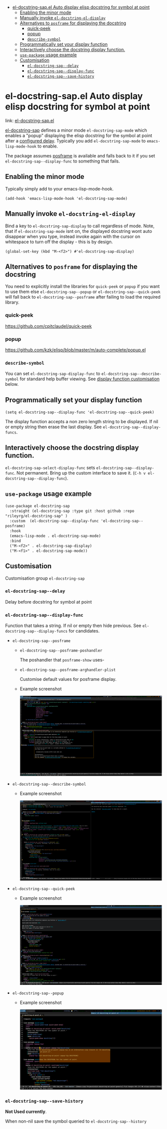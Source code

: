 - [el-docstring-sap.el Auto display elisp docstring for symbol at point](#orgebc21e3)
  - [Enabling the minor mode](#orgd9ba6ff)
  - [Manually invoke `el-docstring-el-display`](#org895bbf3)
  - [Alternatives to `posframe` for displaying the docstring](#org7e81e76)
    - [quick-peek](#org3ee6b3b)
    - [popup](#org8562425)
    - [`describe-symbol`](#org31569d9)
  - [Programmatically set your display function](#org18d8d35)
  - [Interactively choose  the docstring display function.](#orgbdf7ff9)
  - [`use-package` usage example](#orgf5fa0a4)
  - [Customisation](#orgd833e94)
    - [`el-docstring-sap--delay`](#org7fa8cc4)
    - [`el-docstring-sap--display-func`](#org680da60)
    - [`el-docstring-sap--save-history`](#org19afeb5)



<a id="orgebc21e3"></a>

# el-docstring-sap.el Auto display elisp docstring for symbol at point

link: [el-docstring-sap.el](el-docstring-sap.el)

[el-docstring-sap](./el-docstring-at-point.el) defines a minor mode `el-docstring-sap-mode` which enables a "popup" displaying the elisp docstring for the symbol at point after a [configured delay](#org7fa8cc4). Typically you add `el-docstring-sap-mode` to `emacs-lisp-mode-hook` to enable.

The package assumes [posframe](https://github.com/tumashu/posframe) is available and falls back to it if you set `el-docstring-sap--display-func` to something that fails.


<a id="orgd9ba6ff"></a>

## Enabling the minor mode

Typically simply add to your emacs-lisp-mode-hook.

```emacs-lisp
(add-hook 'emacs-lisp-mode-hook 'el-docstring-sap-mode)
```


<a id="org895bbf3"></a>

## Manually invoke `el-docstring-el-display`

Bind a key to `el-docstring-sap-display` to call regardless of mode. Note, that if `el-docstring-sap-mode` isnt on, the displayed docstring wont auto disappear when you type, instead invoke again with the cursor on whitespace to turn off the display - this is by design.

```emacs-lisp
(global-set-key (kbd "M-<f2>") #'el-docstring-sap-display)
```


<a id="org7e81e76"></a>

## Alternatives to `posframe` for displaying the docstring

You need to explicitly install the libraries for `quick-peek` or `popup` if you want to use them else `el-docstring-sap--popup` or `el-docstring-sap--quick-peek` will fall back to `el-docstring-sap--posframe` after failing to load the required library.


<a id="org3ee6b3b"></a>

### quick-peek

<https://github.com/cpitclaudel/quick-peek>


<a id="org8562425"></a>

### popup

<https://github.com/kzk/elisp/blob/master/m/auto-complete/popup.el>


<a id="org31569d9"></a>

### `describe-symbol`

You can set `el-docstring-sap-display-func` to `el-docstring-sap--describe-symbol` for standard help buffer viewing. See [display function customisation](#org680da60) below.


<a id="org18d8d35"></a>

## Programmatically set your display function

`(setq el-docstring-sap--display-func 'el-docstring-sap--quick-peek)`

The display function accepts a non zero length string to be displayed. If nil or empty string then erase the last display. See `el-docstring-sap--display-funcs`.


<a id="orgbdf7ff9"></a>

## Interactively choose  the docstring display function.

`el-docstring-sap-select-display-func` sets `el-docstring-sap--display-func`. Not permanent. Bring up the custom interface to save it. (`C-h v el-docstring-sap--display-func`).


<a id="orgf5fa0a4"></a>

## `use-package` usage example

```emacs-lisp
(use-package el-docstring-sap
  :straight (el-docstring-sap :type git :host github :repo "rileyrg/el-docstring-sap" )
  :custom  (el-docstring-sap--display-func 'el-docstring-sap--posframe)
  :hook
  (emacs-lisp-mode . el-docstring-sap-mode)
  :bind
  ("M-<f2>" . el-docstring-sap-display)
  ("M-<f1>" . el-docstring-sap-mode))
```


<a id="orgd833e94"></a>

## Customisation

Customisation group `el-docstring-sap`


<a id="org7fa8cc4"></a>

### `el-docstring-sap--delay`

Delay before docstring for symbol at point


<a id="org680da60"></a>

### `el-docstring-sap--display-func`

Function that takes a string. If nil or empty then hide previous. See `el-docstring-sap--display-funcs` for candidates.

-   `el-docstring-sap--posframe`

    -   `el-docstring-sap--posframe-poshandler`

        The poshandler that `posframe-show` uses-

    -   `el-docstring-sap--posframe-arghandler-plist`

        Customise default values for posframe display.

    -   Example screenshot

        ![img](images/el-docstring-sap--posframe.png "elisp docstring posframe")

-   `el-docstring-sap--describe-symbol`

    -   Example screenshot

        ![img](images/el-docstring-sap--describe-symbol.png "elisp docstring describe-symbol")

-   `el-docstring-sap--quick-peek`

    -   Example screenshot

        ![img](images/el-docstring-sap--quick-peek.png "elisp docstring quick-peek")

-   `el-docstring-sap--popup`

    -   Example screenshot

        ![img](images/el-docstring-sap--popup.png "elisp docstring popup")


<a id="org19afeb5"></a>

### `el-docstring-sap--save-history`

**<span class="underline">Not Used currently</span>**.

When non-nil save the symbol queried to `el-docstring-sap--history`